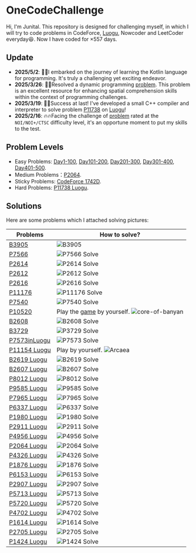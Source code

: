 # OneCodeChallenge

Hi, I'm Junital. This repository is designed for challenging myself, in which I will try to code problems in CodeForce, [Luogu](www.luogu.com.cn), Nowcoder and LeetCoder everyday😆. Now I have coded for $\times 557$ days.

## Update

- **2025/5/2**: 💪💪I embarked on the journey of learning the Kotlin language for programming. It's truly a challenging yet exciting endeavor.
- **2025/3/26**: 🤔🤔Resolved a dynamic programming [problem](./Day441-450/Day449/P7566inLuogu.cpp). This problem is an excellent resource for enhancing spatial comprehension skills within the context of programming challenges.
- **2025/3/19**: 🎉🎉Success at last! I've developed a small C++ compiler and interpreter to solve problem [P11738](./Day441-450/Day442/P11738inLuogu.cpp) on [Luogu](https://www.luogu.com.cn/problem/P11738)!
- **2025/2/16**: 🔥🔥Facing the challenge of [problem](https://www.luogu.com.cn/problem/P11738) rated at the `NOI/NOI+/CTSC` difficulty level, it's an opportune moment to put my skills to the test.

## Problem Levels

- Easy Problems: [Day1-100](./Day1-100/), [Day101-200](./Day101-200/), [Day201-300](./Day201-300/), [Day301-400](./Day301-400/), [Day401-500](./Day401-500/).
- Medium Problems：[P2064](./Day1-100/Day81-90/Day88/P1319inLuogu.cpp).
- Sticky Problems: [CodeForce 1742D](./Day1-100/Day71-80/Day75/1742DinCodeForce.cpp).
- Hard Problems: [P11738 Luogu](./Day442/P11738inLuogu.cpp).

## Solutions

Here are some problems which I attached solving pictures:

| Problems                                                | How to solve?                                                                                                                        |
| ------------------------------------------------------- | ------------------------------------------------------------------------------------------------------------------------------------ |
| [B3905](https://www.luogu.com.cn/problem/B3905)         | ![B3905](./Day451-460/Day458/B3905%20Solve.svg)                                                                                      |
| [P7566](https://www.luogu.com.cn/problem/P7566)         | ![P7566 Solve](./Day441-450/Day449/P7566%20Solve.png)                                                                                |
| [P2614](https://www.luogu.com.cn/problem/P2614)         | ![P2614 Solve](./Day441-450/Day441/B2614%20Solve.svg)                                                                                |
| [P2612](https://www.luogu.com.cn/problem/P2612)         | ![P2612 Solve](./Day431-440/Day440/B2612%20Solve.svg)                                                                                |
| [P2616](https://www.luogu.com.cn/problem/P2616)         | ![P2616 Solve](./Day431-440/Day438/B2616inLuogu%20Solve.svg)                                                                         |
| [P11176](https://www.luogu.com.cn/problem/P11176)       | ![P11176 Solve](./Day301-400/Day371-380/Day373/P11176%20Solve.svg)                                                                   |
| [P7540](https://www.luogu.com.cn/problem/P7540)         | ![P7540 Solve](./Day301-400/Day341-350/Day350/P7540%20Solve.svg)                                                                     |
| [P10520](https://www.luogu.com.cn/problem/P10520)       | Play the [game](https://core-of-banyan.github.io/) by yourself. ![core-of-banyan](./Day301-400/Day331-340/Day337/core-of-banyan.png) |
| [B2608](https://www.luogu.com.cn/problem/B2608)         | ![B2608 Solve](./Day301-400/Day321-330/Day328/B2608%20Solve.svg)                                                                     |
| [B3729](https://www.luogu.com.cn/problem/B3729)         | ![P3729 Solve](./Day301-400/Day301-310/Day306/B3729%20Solve.svg)                                                                     |
| [P7573inLuogu](https://www.luogu.com.cn/problem/P7573)  | ![P7573 Solve](./Day201-300/Day281-290/Day287/P7573%20Solve.png)                                                                     |
| [P11154 Luogu](https://www.luogu.com.cn/problem/P11154) | Play by yourself. ![Arcaea](./Day201-300/Day271-280/Day280/arcaea.jpg)                                                               |
| [B2619 Luogu](https://www.luogu.com.cn/problem/B2619)   | ![B2619 Solve](./Day201-300/Day211-220/Day216/B2619%20Solve.svg)                                                                     |
| [B2607 Luogu](https://www.luogu.com.cn/problem/B2607)   | ![B2607 Solve](./Day201-300/Day211-220/Day212/B2607%20Solve.svg)                                                                     |
| [P8012 Luogu](https://www.luogu.com.cn/problem/P8012)   | ![P8012 Solve](./Day201-300/Day201-210/Day202/P8012%20Solve.svg)                                                                     |
| [P9585 Luogu](https://www.luogu.com.cn/problem/P9585)   | ![P9585 Solve](./Day101-200/Day191-120/Day197/P9585%20Solve.png)                                                                     |
| [P7965 Luogu](https://www.luogu.com.cn/problem/P7965)   | ![P7965 Solve](./Day101-200/Day181-190/Day183/P7695%20Solve.svg)                                                                     |
| [P6337 Luogu](https://www.luogu.com.cn/problem/P6337)   | ![P6337 Solve](./Day101-200/Day151-160/Day153/P6337%20Solve.svg)                                                                     |
| [P1980 Luogu](https://www.luogu.com.cn/problem/P1980)   | ![P1980 Solve](./Day101-200/Day141-150/Day146/P1980%20Solve.svg)                                                                     |
| [P2911 Luogu](https://www.luogu.com.cn/problem/P2911)   | ![P2911 Solve](./Day101-200/Day121-130/Day124/P2911%20Solve.svg)                                                                     |
| [P4956 Luogu](https://www.luogu.com.cn/problem/P4956)   | ![P4956 Solve](./Day1-100/Day21-30/Day22/P4956solve.svg)                                                                             |
| [P2064 Luogu](https://www.luogu.com.cn/problem/P2064)   | ![P2064 Solve](./Day1-100/Day81-90/Day88/P2064%20Solve.svg)                                                                          |
| [P4326 Luogu](https://www.luogu.com.cn/problem/P4326)   | ![P4326 Solve](./Day1-100/Day1-10/Day1/P4326inLuogu.svg)                                                                             |
| [P1876 Luogu](https://www.luogu.com.cn/problem/P1876)   | ![P1876 Solve](./Day1-100/Day61-70/Day63/Idea.svg)                                                                                   |
| [P6153 Luogu](https://www.luogu.com.cn/problem/P6153)   | ![P6153 Solve](./Day101-200/Day121-130/Day125/P6153%20Solve.svg)                                                                     |
| [P2907 Luogu](https://www.luogu.com.cn/problem/P2907)   | ![P2907 Solve](./Day1-100/Day61-70/Day66/Solve.svg)                                                                                  |
| [P5713 Luogu](https://www.luogu.com.cn/problem/P5713)   | ![P5713 Solve](./Day1-100/Day61-70/Day69/Solve.svg)                                                                                  |
| [P5720 Luogu](https://www.luogu.com.cn/problem/P5720)   | ![P5720 Solve](./Day1-100/Day71-80/Day71/Solve.svg)                                                                                  |
| [P4702 Luogu](https://www.luogu.com.cn/problem/P4702)   | ![P4702 Solve](./Day101-200/Day101-110/Day108/P4702%20Solve.svg)                                                                     |
| [P1614 Luogu](https://www.luogu.com.cn/problem/P1614)   | ![P1614 Solve](./Day101-200/Day101-110/Day110/P1614%20Solve.svg)                                                                     |
| [P2705 Luogu](https://www.luogu.com.cn/problem/P2705)   | ![P2705 Solve](./Day101-200/Day121-130/Day123/P2705%20Solve.svg)                                                                     |
| [P1424 Luogu](https://www.luogu.com.cn/problem/P1424)   | ![P1424 Solve](./Day101-200/Day141-150/Day141/P1424%20Solve.png)                                                                     |
